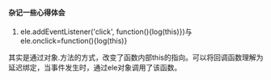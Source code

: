 ####  杂记一些心得体会

1.  ele.addEventListener('click', function(){log(this)})与ele.onclick=function(){log(this)}

   其实是通过对象.方法的方式，改变了函数内部this的指向。可以将回调函数理解为延迟绑定，当事件发生时，通过ele对象调用了该函数。


